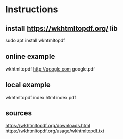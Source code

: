 
# Instructions
## install https://wkhtmltopdf.org/ lib
sudo apt install wkhtmltopdf

## online example
wkhtmltopdf http://google.com google.pdf

## local example
wkhtmltopdf index.html index.pdf


## sources
https://wkhtmltopdf.org/downloads.html
https://wkhtmltopdf.org/usage/wkhtmltopdf.txt
